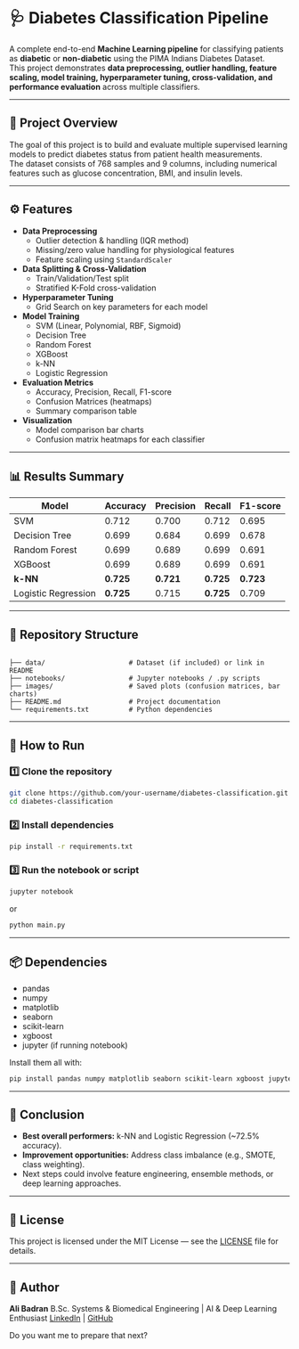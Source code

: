 # 🩺 Diabetes Classification Pipeline

A complete end-to-end **Machine Learning pipeline** for classifying patients as **diabetic** or **non-diabetic** using the PIMA Indians Diabetes Dataset.  
This project demonstrates **data preprocessing, outlier handling, feature scaling, model training, hyperparameter tuning, cross-validation, and performance evaluation** across multiple classifiers.

---

## 📌 Project Overview
The goal of this project is to build and evaluate multiple supervised learning models to predict diabetes status from patient health measurements.  
The dataset consists of 768 samples and 9 columns, including numerical features such as glucose concentration, BMI, and insulin levels.

---

## ⚙️ Features
- **Data Preprocessing**
  - Outlier detection & handling (IQR method)
  - Missing/zero value handling for physiological features
  - Feature scaling using `StandardScaler`
- **Data Splitting & Cross-Validation**
  - Train/Validation/Test split
  - Stratified K-Fold cross-validation
- **Hyperparameter Tuning**
  - Grid Search on key parameters for each model
- **Model Training**
  - SVM (Linear, Polynomial, RBF, Sigmoid)
  - Decision Tree
  - Random Forest
  - XGBoost
  - k-NN
  - Logistic Regression
- **Evaluation Metrics**
  - Accuracy, Precision, Recall, F1-score
  - Confusion Matrices (heatmaps)
  - Summary comparison table
- **Visualization**
  - Model comparison bar charts
  - Confusion matrix heatmaps for each classifier

---

## 📊 Results Summary
| Model               | Accuracy | Precision | Recall | F1-score |
|---------------------|----------|-----------|--------|----------|
| SVM                 | 0.712    | 0.700     | 0.712  | 0.695    |
| Decision Tree       | 0.699    | 0.684     | 0.699  | 0.678    |
| Random Forest       | 0.699    | 0.689     | 0.699  | 0.691    |
| XGBoost             | 0.699    | 0.689     | 0.699  | 0.691    |
| **k-NN**            | **0.725**| **0.721** | **0.725** | **0.723** |
| Logistic Regression | **0.725**| 0.715     | **0.725** | 0.709    |

---

## 📁 Repository Structure
```

├── data/                     # Dataset (if included) or link in README
├── notebooks/                # Jupyter notebooks / .py scripts
├── images/                   # Saved plots (confusion matrices, bar charts)
├── README.md                 # Project documentation
└── requirements.txt          # Python dependencies

````

---

## 🚀 How to Run

### 1️⃣ Clone the repository
```bash
git clone https://github.com/your-username/diabetes-classification.git
cd diabetes-classification
````

### 2️⃣ Install dependencies

```bash
pip install -r requirements.txt
```

### 3️⃣ Run the notebook or script

```bash
jupyter notebook
```

or

```bash
python main.py
```

---

## 📦 Dependencies

* pandas
* numpy
* matplotlib
* seaborn
* scikit-learn
* xgboost
* jupyter (if running notebook)

Install them all with:

```bash
pip install pandas numpy matplotlib seaborn scikit-learn xgboost jupyter
```

---

## 📌 Conclusion

* **Best overall performers:** k-NN and Logistic Regression (\~72.5% accuracy).
* **Improvement opportunities:** Address class imbalance (e.g., SMOTE, class weighting).
* Next steps could involve feature engineering, ensemble methods, or deep learning approaches.

---

## 📜 License

This project is licensed under the MIT License — see the [LICENSE](LICENSE) file for details.

---

## 👤 Author

**Ali Badran**
B.Sc. Systems & Biomedical Engineering | AI & Deep Learning Enthusiast
[LinkedIn](https://www.linkedin.com/in/ali-badran) | [GitHub](https://github.com/AliBadran716)


Do you want me to prepare that next?
```
